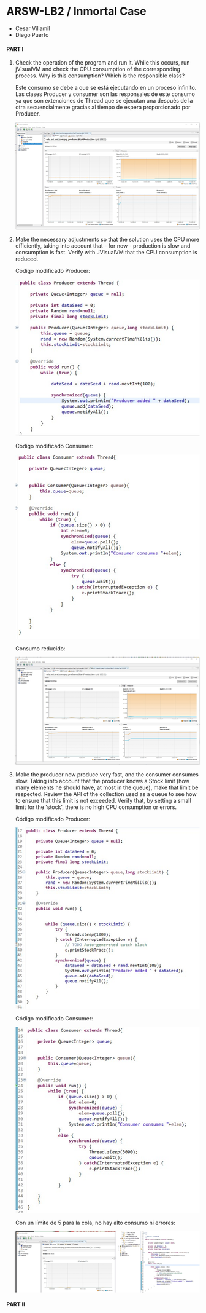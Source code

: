 # ARSW-LB2 / Inmortal Case

- Cesar Villamil
- Diego Puerto

#### **PART I**

1. Check the operation of the program and run it. While this occurs, run jVisualVM and check the CPU consumption of the corresponding process. Why is this consumption? Which is the responsible class?

    Este consumo se debe a que se está ejecutando en un proceso infinito. Las clases Producer y consumer son las responsales de este consumo ya que son extenciones de Thread que se ejecutan una después de la otra secuencialmente gracias al tiempo de espera proporcionado por Producer.

    ![](/image/1.jpg)

2. Make the necessary adjustments so that the solution uses the CPU more efficiently, taking into account that - for now - production is slow and consumption is fast. Verify with JVisualVM that the CPU consumption is reduced. 

    Código modificado Producer:
    
    ![](/image/pro1.jpg)
    
    Código modificado Consumer:
    
    ![](/image/con1.jpg)
    
    Consumo reducido:
    
    ![](/image/2.jpg)
 
3. Make the producer now produce very fast, and the consumer consumes slow. Taking into account that the producer knows a Stock limit (how many elements he should have, at most in the queue), make that limit be respected. Review the API of the collection used as a queue to see how to ensure that this limit is not exceeded. Verify that, by setting a small limit for the 'stock', there is no high CPU consumption or errors.

    Código modificado Producer:
    
    ![](/image/pro2.jpg)
    
    Código modificado Consumer:
    
    ![](/image/con2.jpg)
    
    Con un límite de 5 para la cola, no hay alto consumo ni errores:
    
    ![](/image/limite5.jpg)
    
#### **PART II**